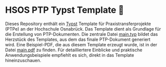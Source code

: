 # HSOS PTP Typst Template 🚀

Dieses Repository enthält ein [Typst](https://typst.app/) Template für Praxistransferprojekte (PTPe) an der Hochschule Osnabrück. Das Template dient als Grundlage für die Erstellung von PTP-Dokumenten. Die zentrale Datei [main.typ](main.typ) bildet das Herzstück des Templates, aus dem das finale PTP-Dokument generiert wird. Eine Beispiel-PDF, die aus diesem Template erzeugt wurde, ist in der Datei [main.pdf](main.pdf) zu finden. Für detailliertere Einblicke und praktische Anwendungsbeispiele empfiehlt es sich, direkt in das Template hineinzuschauen.